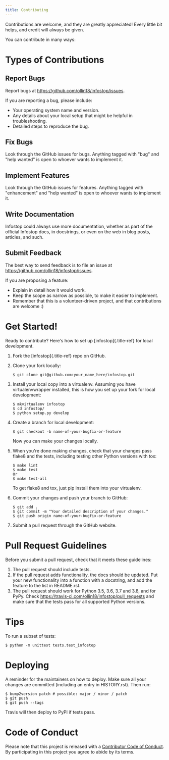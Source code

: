 ```yaml
---
title: Contributing
---
```


Contributions are welcome, and they are greatly appreciated! Every
little bit helps, and credit will always be given.

You can contribute in many ways:

Types of Contributions
======================

Report Bugs
-----------

Report bugs at <https://github.com/ollin18/infostop/issues>.

If you are reporting a bug, please include:

-   Your operating system name and version.
-   Any details about your local setup that might be helpful in
    troubleshooting.
-   Detailed steps to reproduce the bug.

Fix Bugs
--------

Look through the GitHub issues for bugs. Anything tagged with \"bug\"
and \"help wanted\" is open to whoever wants to implement it.

Implement Features
------------------

Look through the GitHub issues for features. Anything tagged with
\"enhancement\" and \"help wanted\" is open to whoever wants to
implement it.

Write Documentation
-------------------

Infostop could always use more documentation, whether as part of the
official Infostop docs, in docstrings, or even on the web in blog posts,
articles, and such.

Submit Feedback
---------------

The best way to send feedback is to file an issue at
<https://github.com/ollin18/infostop/issues>.

If you are proposing a feature:

-   Explain in detail how it would work.
-   Keep the scope as narrow as possible, to make it easier to
    implement.
-   Remember that this is a volunteer-driven project, and that
    contributions are welcome :)

Get Started!
============

Ready to contribute? Here\'s how to set up [infostop]{.title-ref} for
local development.

1.  Fork the [infostop]{.title-ref} repo on GitHub.

2.  Clone your fork locally:

    ``` {.shell}
    $ git clone git@github.com:your_name_here/infostop.git
    ```

3.  Install your local copy into a virtualenv. Assuming you have
    virtualenvwrapper installed, this is how you set up your fork for
    local development:

    ``` {.shell}
    $ mkvirtualenv infostop
    $ cd infostop/
    $ python setup.py develop
    ```

4.  Create a branch for local development:

    ``` {.shell}
    $ git checkout -b name-of-your-bugfix-or-feature
    ```

    Now you can make your changes locally.

5.  When you\'re done making changes, check that your changes pass
    flake8 and the tests, including testing other Python versions with
    tox:

    ``` {.shell}
    $ make lint
    $ make test
    Or
    $ make test-all
    ```

    To get flake8 and tox, just pip install them into your virtualenv.

6.  Commit your changes and push your branch to GitHub:

    ``` {.shell}
    $ git add .
    $ git commit -m "Your detailed description of your changes."
    $ git push origin name-of-your-bugfix-or-feature
    ```

7.  Submit a pull request through the GitHub website.

Pull Request Guidelines
=======================

Before you submit a pull request, check that it meets these guidelines:

1.  The pull request should include tests.
2.  If the pull request adds functionality, the docs should be updated.
    Put your new functionality into a function with a docstring, and add
    the feature to the list in README.rst.
3.  The pull request should work for Python 3.5, 3.6, 3.7 and 3.8, and
    for PyPy. Check
    <https://travis-ci.com/ollin18/infostop/pull_requests> and make sure
    that the tests pass for all supported Python versions.

Tips
====

To run a subset of tests:

``` {.shell}
$ python -m unittest tests.test_infostop
```

Deploying
=========

A reminder for the maintainers on how to deploy. Make sure all your
changes are committed (including an entry in HISTORY.rst). Then run:

``` {.shell}
$ bump2version patch # possible: major / minor / patch
$ git push
$ git push --tags
```

Travis will then deploy to PyPI if tests pass.

Code of Conduct
===============

Please note that this project is released with a [Contributor Code of
Conduct](CODE_OF_CONDUCT.rst). By participating in this project you
agree to abide by its terms.
